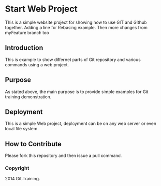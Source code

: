 # Start Web Project

This is a simple website project for showing how to use GIT and Github together.
Adding a line for Rebasing example.
Then more changes from myFeature branch too

## Introduction

This is example to show differnet parts of Git repository and various commands using a web project.

## Purpose

As stated above, the main purpose is to provide simple examples for Git training demonstration.

## Deployment

This is a simple Web project, deployment can be on any web server or even local file system.

## How to Contribute

Please fork this repository and then issue a pull command.

### Copyright

2014 Git.Training.
